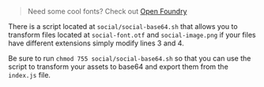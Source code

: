 > Need some cool fonts? Check out [Open Foundry](https://open-foundry.com/fonts)

There is a script located at `social/social-base64.sh` that allows you to transform files located at `social-font.otf` and `social-image.png` if your files have different extensions simply modify lines 3 and 4.

Be sure to run `chmod 755 social/social-base64.sh` so that you can use the script to transform your assets to base64 and export them from the `index.js` file.
